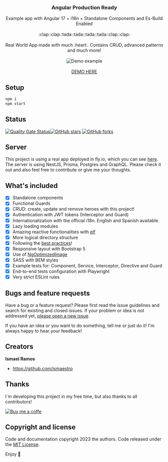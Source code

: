 <p align="center">
  <h3 align="center">Angular Production Ready</h3>

  <p align="center">
    Example app with Angular 17 + i18n + Standalone Components and Es-Build Enabled
    <br>
    <br>
    :clap::clap::tada::tada::tada::tada::clap::clap:
    <br>
    <br>
    Real World App made with much :heart:. Contains CRUD, advanced patterns and much more!
    <br>
    <br>
    <img src="https://media.giphy.com/media/lIbaRQKLbCWkUZUOYs/giphy.gif" alt="Demo example"/>
    <br>
    <br>
    <a href="https://angular-example-app.netlify.app/">DEMO HERE</a>
  </p>
</p>

## Setup

```bash
npm i
npm start
```

## Status

[![Quality Gate Status](https://sonarcloud.io/api/project_badges/measure?project=angular-example-app&metric=alert_status)](https://sonarcloud.io/summary/new_code?id=angular-example-app)[![GitHub stars](https://img.shields.io/github/stars/ismaestro/angular8-example-app.svg?style=social&label=Star)](https://github.com/ismaestro/angular8-example-app)
[![GitHub forks](https://img.shields.io/github/forks/ismaestro/angular8-example-app.svg?style=social&label=Fork)](https://github.com/ismaestro/angular8-example-app/fork)

## Server

This project is using a real app deployed in fly.io, which you can see
[here](https://github.com/Ismaestro/nestjs-example-app). The server is using NestJS, Prisma,
Postgres and GraphQL. Please check it out and also feel free to contribute or give me your thoughts.

## What's included

- [x] Standalone components
- [x] Functional Guards
- [x] CRUD: create, update and remove heroes with this project!
- [x] Authentication with JWT tokens (Interceptor and Guard)
- [x] Internationalization with the official i18n. English and Spanish available.
- [x] Lazy loading modules
- [x] Amazing reactive functionalities with [elf](https://github.com/ngneat/elf)
- [x] More logical directory structure
- [x] Following the [best practices](https://angular.io/guide/styleguide)!
- [x] Responsive layout with Bootstrap 5
- [x] Use of [NgOptimizedImage](https://angular.io/guide/image-directive)
- [x] SASS with BEM styles
- [x] Example tests for: Component, Service, Interceptor, Directive and Guard
- [x] End-to-end tests configuration with Playwright
- [x] Very strict ESLint rules

## Bugs and feature requests

Have a bug or a feature request? Please first read the issue guidelines and search for existing and
closed issues. If your problem or idea is not addressed yet,
[please open a new issue](https://github.com/Ismaestro/angular-example-app/issues/new).

If you have an idea or you want to do something, tell me or just do it! I'm always happy to hear
your feedback!

## Creators

**Ismael Ramos**

- <https://github.com/ismaestro>

## Thanks

I´m developing this project in my free time, but also thanks to all contributors!

<p>
  <a href="https://www.buymeacoffee.com/ismaestro">
    <img src="https://res.cloudinary.com/ismaestro/image/upload/c_scale,w_200/v1677755383/angularproductionready/bmc_qr_tjz1ws.png" alt="Buy me a coffe"/>
  </a>
</p>

## Copyright and license

Code and documentation copyright 2023 the authors. Code released under the
[MIT License](https://github.com/Ismaestro/angular-example-app/blob/master/LICENSE).

Enjoy :metal:
